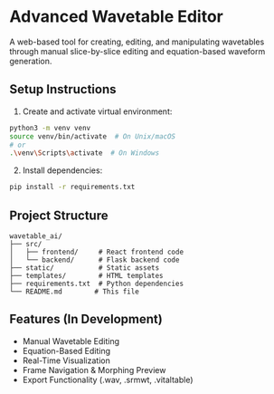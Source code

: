 # Advanced Wavetable Editor

A web-based tool for creating, editing, and manipulating wavetables through manual slice-by-slice editing and equation-based waveform generation.

## Setup Instructions

1. Create and activate virtual environment:
```bash
python3 -m venv venv
source venv/bin/activate  # On Unix/macOS
# or
.\venv\Scripts\activate  # On Windows
```

2. Install dependencies:
```bash
pip install -r requirements.txt
```

## Project Structure

```
wavetable_ai/
├── src/
│   ├── frontend/     # React frontend code
│   └── backend/      # Flask backend code
├── static/           # Static assets
├── templates/        # HTML templates
├── requirements.txt  # Python dependencies
└── README.md        # This file
```

## Features (In Development)

- Manual Wavetable Editing
- Equation-Based Editing
- Real-Time Visualization
- Frame Navigation & Morphing Preview
- Export Functionality (.wav, .srmwt, .vitaltable)
